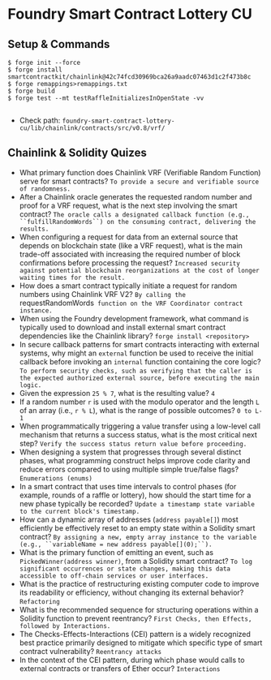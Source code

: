# Foundry Smart Contract Lottery CU

## Setup & Commands
`````
$ forge init --force
$ forge install smartcontractkit/chainlink@42c74fcd30969bca26a9aadc07463d1c2f473b8c
$ forge remappings>remappings.txt
$ forge build
$ forge test --mt testRaffleInitializesInOpenState -vv
 
`````

- Check path: `foundry-smart-contract-lottery-cu/lib/chainlink/contracts/src/v0.8/vrf/`

## Chainlink & Solidity Quizes
- What primary function does Chainlink VRF (Verifiable Random Function) serve for smart contracts? `To provide a secure and verifiable source of randomness.`
- After a Chainlink oracle generates the requested random number and proof for a VRF request, what is the next step involving the smart contract? `The oracle calls a designated callback function (e.g., ``fulfillRandomWords``) on the consuming contract, delivering the results.`
- When configuring a request for data from an external source that depends on blockchain state (like a VRF request), what is the main trade-off associated with increasing the required number of block confirmations before processing the request? `Increased security against potential blockchain reorganizations at the cost of longer waiting times for the result.`
- How does a smart contract typically initiate a request for random numbers using Chainlink VRF V2? `By calling the `requestRandomWords` function on the VRF Coordinator contract instance.`
- When using the Foundry development framework, what command is typically used to download and install external smart contract dependencies like the Chainlink library? `forge install <repository>`
- In secure callback patterns for smart contracts interacting with external systems, why might an `external` function be used to receive the initial callback before invoking an `internal` function containing the core logic? `To perform security checks, such as verifying that the caller is the expected authorized external source, before executing the main logic.`
- Given the expression `25 % 7`, what is the resulting value? `4`
- If a random number `r` is used with the modulo operator and the length `L` of an array (i.e., `r % L`), what is the range of possible outcomes? `0 to L-1`
- When programmatically triggering a value transfer using a low-level call mechanism that returns a success status, what is the most critical next step? `Verify the success status return value before proceeding.`
- When designing a system that progresses through several distinct phases, what programming construct helps improve code clarity and reduce errors compared to using multiple simple true/false flags? `Enumerations (enums)`
- In a smart contract that uses time intervals to control phases (for example, rounds of a raffle or lottery), how should the start time for a new phase typically be recorded? `Update a timestamp state variable to the current block's timestamp.`
- How can a dynamic array of addresses (`address payable[]`) most efficiently be effectively reset to an empty state within a Solidity smart contract? `By assigning a new, empty array instance to the variable (e.g., ``variableName = new address payable[](0);``).`
- What is the primary function of emitting an event, such as `PickedWinner(address winner)`, from a Solidity smart contract? `To log significant occurrences or state changes, making this data accessible to off-chain services or user interfaces.`
- What is the practice of restructuring existing computer code to improve its readability or efficiency, without changing its external behavior? `Refactoring`
- What is the recommended sequence for structuring operations within a Solidity function to prevent reentrancy? `First Checks, then Effects, followed by Interactions.`
- The Checks-Effects-Interactions (CEI) pattern is a widely recognized best practice primarily designed to mitigate which specific type of smart contract vulnerability? `Reentrancy attacks`
- In the context of the CEI pattern, during which phase would calls to external contracts or transfers of Ether occur? `Interactions`